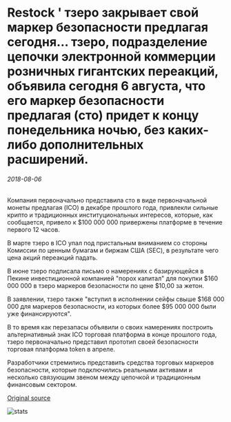 # Restock ' тзеро закрывает свой маркер безопасности предлагая сегодня... тзеро, подразделение цепочки электронной коммерции розничных гигантских переакций, объявила сегодня 6 августа, что его маркер безопасности предлагая (сто) придет к концу понедельника ночью, без каких-либо дополнительных расширений.

###### 2018-08-06

Компания первоначально представила сто в виде первоначальной монеты предлагая (ICO) в декабре прошлого года, привлекли сильные крипто и традиционных институциональных интересов, которые, как сообщается, привело к $100 000 000 привержены платформе в течение первого 12 часов.

В марте тзеро в ICO упал под пристальным вниманием со стороны Комиссии по ценным бумагам и биржам США (SEC), в результате чего цена акций переакций падать.

В июне тзеро подписала письмо о намерениях с базирующейся в Пекине инвестиционной компанией "порох капитал" для покупки $160 000 000 в тзеро маркеров безопасности по цене $10,00 за жетон.

В заявлении, тзеро также "вступил в исполнении сейфы свыше $168 000 000 для маркеров безопасности, из которых более $95 000 000 были уже финансируются".

В то время как перезапасы объявили о своих намерениях построить альтернативный знак ICO торговая платформа в конце прошлого года, тзеро первоначально представил прототип своей безопасности торговая платформа token в апреле.

Разработчики стремились представить средства торговых маркеров безопасности, которые подключились реальными активами и несколько связующим звеном между цепочкой и традиционным финансовым сектором.

[Original source](https://cointelegraph.com/news/overstocks-tzero-closes-its-security-token-offering-tonight)

![stats](https://c.statcounter.com/11760860/0/a89fa40b/1/ "stats")